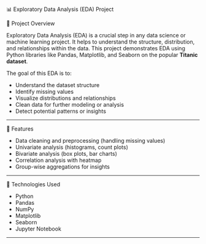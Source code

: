 📊 Exploratory Data Analysis (EDA) Project

📌 Project Overview

Exploratory Data Analysis (EDA) is a crucial step in any data science or machine learning project. It helps to understand the structure, distribution, and relationships within the data. This project demonstrates EDA using Python libraries like Pandas, Matplotlib, and Seaborn on the popular **Titanic dataset**.

The goal of this EDA is to:
- Understand the dataset structure
- Identify missing values
- Visualize distributions and relationships
- Clean data for further modeling or analysis
- Detect potential patterns or insights

---

🧠 Features

- Data cleaning and preprocessing (handling missing values)
- Univariate analysis (histograms, count plots)
- Bivariate analysis (box plots, bar charts)
- Correlation analysis with heatmap
- Group-wise aggregations for insights

---

🧰 Technologies Used

- Python
- Pandas
- NumPy
- Matplotlib
- Seaborn
- Jupyter Notebook

---



